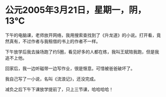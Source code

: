 # 公元2005年3月21日，星期一，阴，13℃
下午的电脑课，老师放开网络，我用搜索查找到了《升龙道》的小说。打开看，竟然真有，不过作者与我租借的书上的作者不一样。

下午放学后我去操场跑了约5圈，看见好多的人都在练，我叫王斌陪我跑，但是我追不上他。

回家后，我一边听磁带一边写作业，很是惬意。可惜被爸爸破坏了。

我自己写了一小说，名叫《流浪记》，还没完成。

减负之后下午下课放学提前了，只上三节课，哈哈哈哈！

